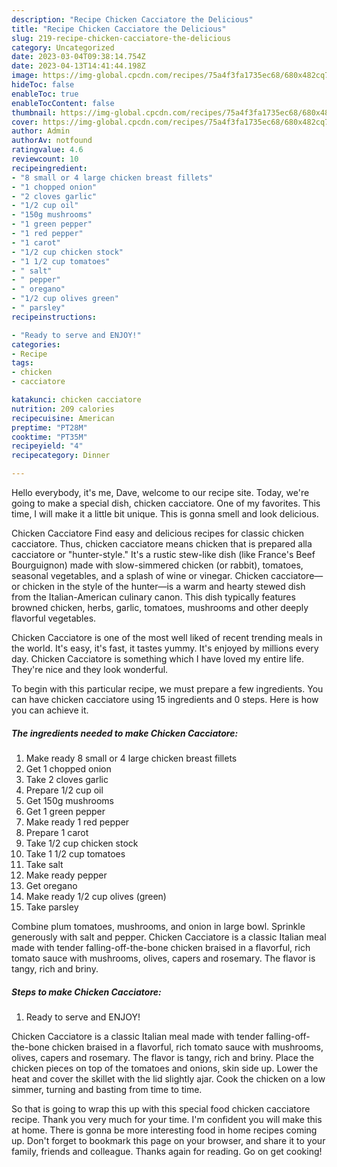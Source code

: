 ```yaml
---
description: "Recipe Chicken Cacciatore the Delicious"
title: "Recipe Chicken Cacciatore the Delicious"
slug: 219-recipe-chicken-cacciatore-the-delicious
category: Uncategorized
date: 2023-03-04T09:38:14.754Z
date: 2023-04-13T14:41:44.198Z
image: https://img-global.cpcdn.com/recipes/75a4f3fa1735ec68/680x482cq70/chicken-cacciatore-recipe-main-photo.jpg
hideToc: false
enableToc: true
enableTocContent: false
thumbnail: https://img-global.cpcdn.com/recipes/75a4f3fa1735ec68/680x482cq70/chicken-cacciatore-recipe-main-photo.jpg
cover: https://img-global.cpcdn.com/recipes/75a4f3fa1735ec68/680x482cq70/chicken-cacciatore-recipe-main-photo.jpg
author: Admin
authorAv: notfound
ratingvalue: 4.6
reviewcount: 10
recipeingredient:
- "8 small or 4 large chicken breast fillets"
- "1 chopped onion"
- "2 cloves garlic"
- "1/2 cup oil"
- "150g mushrooms"
- "1 green pepper"
- "1 red pepper"
- "1 carot"
- "1/2 cup chicken stock"
- "1 1/2 cup tomatoes"
- " salt"
- " pepper"
- " oregano"
- "1/2 cup olives green"
- " parsley"
recipeinstructions:

- "Ready to serve and ENJOY!"
categories:
- Recipe
tags:
- chicken
- cacciatore

katakunci: chicken cacciatore 
nutrition: 209 calories
recipecuisine: American
preptime: "PT28M"
cooktime: "PT35M"
recipeyield: "4"
recipecategory: Dinner

---
```



Hello everybody, it's me, Dave, welcome to our recipe site. Today, we're going to make a special dish, chicken cacciatore. One of my favorites. This time, I will make it a little bit unique. This is gonna smell and look delicious.

Chicken Cacciatore Find easy and delicious recipes for classic chicken cacciatore. Thus, chicken cacciatore means chicken that is prepared alla cacciatore or &#34;hunter-style.&#34; It&#39;s a rustic stew-like dish (like France&#39;s Beef Bourguignon) made with slow-simmered chicken (or rabbit), tomatoes, seasonal vegetables, and a splash of wine or vinegar. Chicken cacciatore—or chicken in the style of the hunter—is a warm and hearty stewed dish from the Italian-American culinary canon. This dish typically features browned chicken, herbs, garlic, tomatoes, mushrooms and other deeply flavorful vegetables.

Chicken Cacciatore is one of the most well liked of recent trending meals in the world. It's easy, it's fast, it tastes yummy. It's enjoyed by millions every day. Chicken Cacciatore is something which I have loved my entire life. They're nice and they look wonderful.


To begin with this particular recipe, we must prepare a few ingredients. You can have chicken cacciatore using 15 ingredients and 0 steps. Here is how you can achieve it.

<!--inarticleads1-->

##### The ingredients needed to make Chicken Cacciatore:

1. Make ready 8 small or 4 large chicken breast fillets
1. Get 1 chopped onion
1. Take 2 cloves garlic
1. Prepare 1/2 cup oil
1. Get 150g mushrooms
1. Get 1 green pepper
1. Make ready 1 red pepper
1. Prepare 1 carot
1. Take 1/2 cup chicken stock
1. Take 1 1/2 cup tomatoes
1. Take  salt
1. Make ready  pepper
1. Get  oregano
1. Make ready 1/2 cup olives (green)
1. Take  parsley


Combine plum tomatoes, mushrooms, and onion in large bowl. Sprinkle generously with salt and pepper. Chicken Cacciatore is a classic Italian meal made with tender falling-off-the-bone chicken braised in a flavorful, rich tomato sauce with mushrooms, olives, capers and rosemary. The flavor is tangy, rich and briny. 

<!--inarticleads2-->

##### Steps to make Chicken Cacciatore:


1. Ready to serve and ENJOY!

Chicken Cacciatore is a classic Italian meal made with tender falling-off-the-bone chicken braised in a flavorful, rich tomato sauce with mushrooms, olives, capers and rosemary. The flavor is tangy, rich and briny. Place the chicken pieces on top of the tomatoes and onions, skin side up. Lower the heat and cover the skillet with the lid slightly ajar. Cook the chicken on a low simmer, turning and basting from time to time. 

So that is going to wrap this up with this special food chicken cacciatore recipe. Thank you very much for your time. I'm confident you will make this at home. There is gonna be more interesting food in home recipes coming up. Don't forget to bookmark this page on your browser, and share it to your family, friends and colleague. Thanks again for reading. Go on get cooking!
